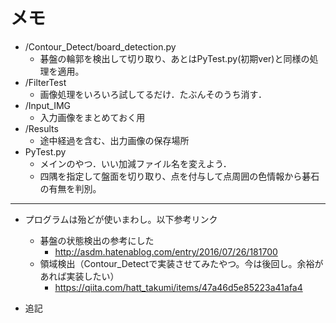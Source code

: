 # メモ
- /Contour_Detect/board_detection.py
    - 碁盤の輪郭を検出して切り取り、あとはPyTest.py(初期ver)と同様の処理を適用。
- /FilterTest
    - 画像処理をいろいろ試してるだけ．たぶんそのうち消す．
- /Input_IMG
    - 入力画像をまとめておく用
- /Results
    - 途中経過を含む、出力画像の保存場所
- PyTest.py
    - メインのやつ．いい加減ファイル名を変えよう．
    - 四隅を指定して盤面を切り取り、点を付与して点周囲の色情報から碁石の有無を判別。

---
- プログラムは殆どが使いまわし。以下参考リンク
    - 碁盤の状態検出の参考にした
        - http://asdm.hatenablog.com/entry/2016/07/26/181700
    - 領域検出（Contour_Detectで実装させてみたやつ。今は後回し。余裕があれば実装したい）
        - https://qiita.com/hatt_takumi/items/47a46d5e85223a41afa4

- 追記